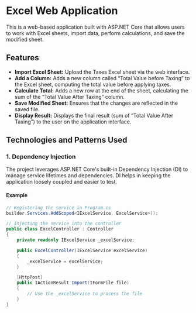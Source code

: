 # Excel Web Application

This is a web-based application built with ASP.NET Core that allows users to work with Excel sheets, import data, perform calculations, and save the modified sheet. 

## Features

- **Import Excel Sheet:** Upload the Taxes Excel sheet via the web interface.
- **Add a Column:** Adds a new column called “Total Value before Taxing” to the Excel sheet, computing the total value before applying taxes.
- **Calculate Total:** Adds a new row at the end of the sheet, calculating the sum of the “Total Value After Taxing” column.
- **Save Modified Sheet:** Ensures that the changes are reflected in the saved file.
- **Display Result:** Displays the final result (sum of “Total Value After Taxing”) to the user on the application interface.

## Technologies and Patterns Used

### 1. Dependency Injection

The project leverages ASP.NET Core's built-in Dependency Injection (DI) to manage service lifetimes and dependencies. DI helps in keeping the application loosely coupled and easier to test.

#### Example
```csharp
// Registering the service in Program.cs
builder.Services.AddScoped<IExcelService, ExcelService>();

// Injecting the service into the controller
public class ExcelController : Controller
{
    private readonly IExcelService _excelService;

    public ExcelController(IExcelService excelService)
    {
        _excelService = excelService;
    }

    [HttpPost]
    public IActionResult Import(IFormFile file)
    {
        // Use the _excelService to process the file
    }
}
